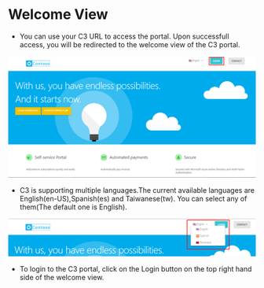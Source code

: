 
# Welcome View  
* You can use your C3 URL to access the portal. Upon successfull access, you will be redirected to the welcome view of the C3 portal.
<img src="/images/Welcome-View.png">  

* C3 is supporting multiple languages.The current available languages are English(en-US),Spanish(es) and Taiwanese(tw). You can select any of them(The default one is English).  
<img src="/images/SupportedLanguages.png">  

* To login to the C3 portal, click on the Login button on the top right hand side of the welcome view.




